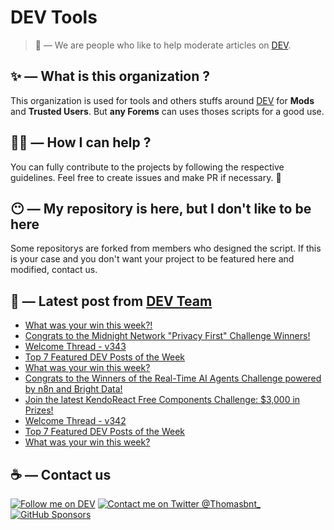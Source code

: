 # DEV Tools

> 🔧 — We are people who like to help moderate articles on [DEV](https://dev.to).

## ✨ — What is this organization ?

This organization is used for tools and others stuffs around [DEV](https://dev.to) for **Mods** and **Trusted Users**. But __any Forems__ can uses thoses scripts for a good use.


## 💪🏼 — How I can help ?

You can fully contribute to the projects by following the respective guidelines. Feel free to create issues and make PR if necessary. 🎉

## 😶 — My repository is here, but I don't like to be here

Some repositorys are forked from members who designed the script. If this is your case and you don't want your project to be featured here and modified, contact us.

## 📝 — Latest post from [DEV Team](https://dev.to/devteam)

<!-- BLOG-POST-LIST:START -->
- [What was your win this week?!](https://dev.to/devteam/what-was-your-win-this-week-1pc5)
- [Congrats to the Midnight Network &quot;Privacy First&quot; Challenge Winners!](https://dev.to/devteam/congrats-to-the-midnight-network-privacy-first-challenge-winners-4o04)
- [Welcome Thread - v343](https://dev.to/devteam/welcome-thread-v343-2h5f)
- [Top 7 Featured DEV Posts of the Week](https://dev.to/devteam/top-7-featured-dev-posts-of-the-week-5e1)
- [What was your win this week?](https://dev.to/devteam/what-was-your-win-this-week-2d93)
- [Congrats to the Winners of the Real-Time AI Agents Challenge powered by n8n and Bright Data!](https://dev.to/devteam/congrats-to-the-winners-of-the-real-time-ai-agents-challenge-powered-by-n8n-and-bright-data-104c)
- [Join the latest KendoReact Free Components Challenge: $3,000 in Prizes!](https://dev.to/devteam/join-the-latest-kendoreact-free-components-challenge-3000-in-prizes-4fch)
- [Welcome Thread - v342](https://dev.to/devteam/welcome-thread-v342-20be)
- [Top 7 Featured DEV Posts of the Week](https://dev.to/devteam/top-7-featured-dev-posts-of-the-week-1fea)
- [What was your win this week?](https://dev.to/devteam/what-was-your-win-this-week-2ag0)
<!-- BLOG-POST-LIST:END -->


## ☕ — Contact us

[![Follow me on DEV](https://img.shields.io/badge/dev.to-%2308090A.svg?&style=for-the-badge&logo=dev.to&logoColor=white&alt=devto)](https://dev.to/thomasbnt)
[![Contact me on Twitter @Thomasbnt_](https://img.shields.io/badge/Contact%20me%20on%20Twitter-%231DA1F2.svg?&style=for-the-badge&logo=twitter&logoColor=white&alt=twitter)](https://twitter.com/messages/1142357270-1142357270?text=Hello,%20I%20contact%20you%20from%20devtotools%20&recipient_id=1142357270) [![GitHub Sponsors](https://img.shields.io/badge/Sponsor%20me-%23EA54AE.svg?&style=for-the-badge&logo=github-sponsors&logoColor=white)](https://github.com/sponsors/thomasbnt)



